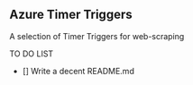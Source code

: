 ## Azure Timer Triggers

A selection of Timer Triggers for web-scraping


TO DO LIST
- [] Write a decent README.md